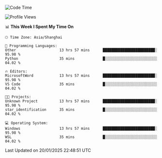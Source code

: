 <!--START_SECTION:waka-->
![Code Time](http://img.shields.io/badge/Code%20Time-2%2C224%20hrs-blue)

![Profile Views](http://img.shields.io/badge/Profile%20Views-1-blue)

📊 **This Week I Spent My Time On** 

```text
🕑︎ Time Zone: Asia/Shanghai

💬 Programming Languages: 
Other                    13 hrs 57 mins      ████████████████████████░   95.98 % 
Python                   35 mins             █░░░░░░░░░░░░░░░░░░░░░░░░   04.02 % 

🔥 Editors: 
MicrosoftWord            13 hrs 57 mins      ████████████████████████░   95.98 % 
VS Code                  35 mins             █░░░░░░░░░░░░░░░░░░░░░░░░   04.02 % 

🐱‍💻 Projects: 
Unknown Project          13 hrs 57 mins      ████████████████████████░   95.98 % 
star_identification      35 mins             █░░░░░░░░░░░░░░░░░░░░░░░░   04.02 % 

💻 Operating System: 
Windows                  13 hrs 57 mins      ████████████████████████░   95.98 % 
WSL                      35 mins             █░░░░░░░░░░░░░░░░░░░░░░░░   04.02 % 
```


 Last Updated on 20/01/2025 22:48:51 UTC
<!--END_SECTION:waka-->